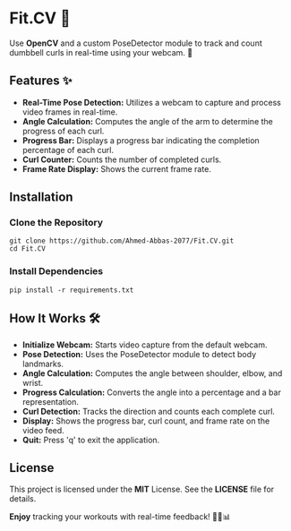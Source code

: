 # Fit.CV 💪
Use **OpenCV** and a custom PoseDetector module to track and count dumbbell curls in real-time using your webcam. 📸

## Features ✨
- **Real-Time Pose Detection:** Utilizes a webcam to capture and process video frames in real-time.
- **Angle Calculation:** Computes the angle of the arm to determine the progress of each curl.
- **Progress Bar:** Displays a progress bar indicating the completion percentage of each curl.
- **Curl Counter:** Counts the number of completed curls.
- **Frame Rate Display:** Shows the current frame rate.

## Installation

### Clone the Repository
    git clone https://github.com/Ahmed-Abbas-2077/Fit.CV.git
    cd Fit.CV

### Install Dependencies
    pip install -r requirements.txt


## How It Works 🛠️
- **Initialize Webcam:** Starts video capture from the default webcam.
- **Pose Detection:** Uses the PoseDetector module to detect body landmarks.
- **Angle Calculation:** Computes the angle between shoulder, elbow, and wrist.
- **Progress Calculation:** Converts the angle into a percentage and a bar representation.
- **Curl Detection:** Tracks the direction and counts each complete curl.
- **Display:** Shows the progress bar, curl count, and frame rate on the video feed.
- **Quit:** Press 'q' to exit the application.

## License
This project is licensed under the **MIT** License. See the **LICENSE** file for details.

**Enjoy** tracking your workouts with real-time feedback! 🏋️‍♀️📊
